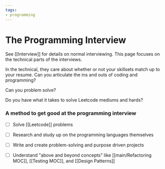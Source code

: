 ```yaml
---
tags:
- programming
---
```

# The Programming Interview

See [[Interview]] for details on normal interviewing. This page focuses on the technical parts of the interviews. 

In the technical, they care about whether or not your skillsets match up to your resume. Can you articulate the ins and outs of coding and programming? 

Can you problem solve?

Do you have what it takes to solve Leetcode mediums and hards?

### A method to get good at the programming interview
- [ ] Solve [[Leetcode]] problems
- [ ] Research and study up on the programming languages themselves
- [ ] Write and create problem-solving and purpose driven projects
- [ ] Understand "above and beyond concepts" like [[main/Refactoring MOC]], [[Testing MOC]], and [[Design Patterns]]

